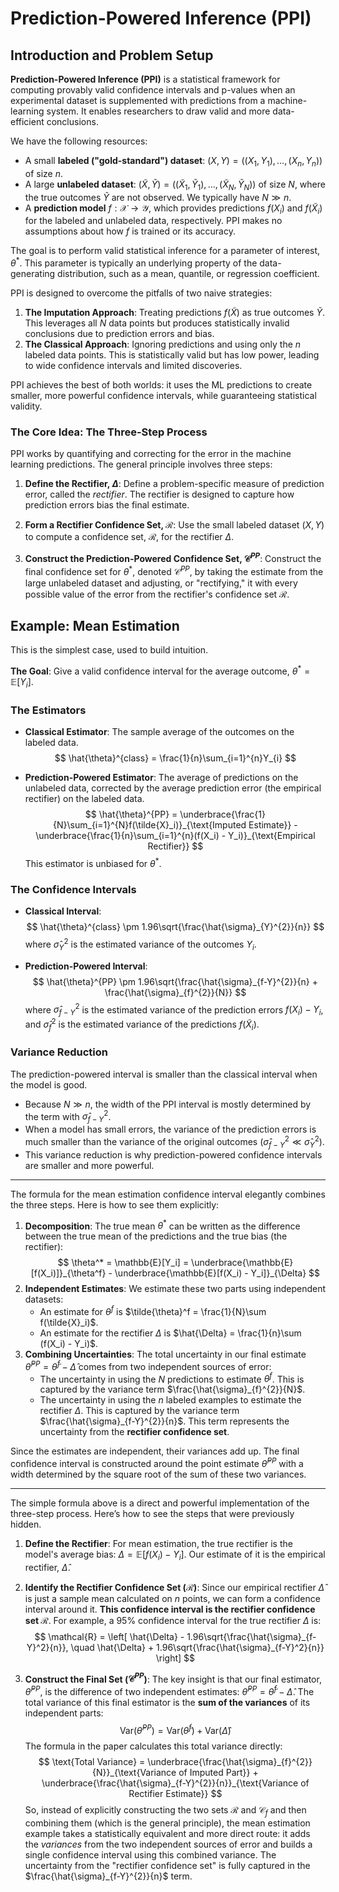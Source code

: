 
# Prediction-Powered Inference (PPI)

## Introduction and Problem Setup

**Prediction-Powered Inference (PPI)** is a statistical framework for computing provably valid confidence intervals and p-values when an experimental dataset is supplemented with predictions from a machine-learning system. It enables researchers to draw valid and more data-efficient conclusions.

We have the following resources:
- A small **labeled ("gold-standard") dataset**: $(X,Y) = ((X_1, Y_1), \dots, (X_n, Y_n))$ of size $n$.
- A large **unlabeled dataset**: $(\tilde{X}, \tilde{Y}) = ((\tilde{X}_1, \tilde{Y}_1), \dots, (\tilde{X}_N, \tilde{Y}_N))$ of size $N$, where the true outcomes $\tilde{Y}$ are not observed. We typically have $N \gg n$.
- A **prediction model** $f: \mathcal{X} \to \mathcal{Y}$, which provides predictions $f(X_i)$ and $f(\tilde{X}_i)$ for the labeled and unlabeled data, respectively. PPI makes no assumptions about how $f$ is trained or its accuracy.

The goal is to perform valid statistical inference for a parameter of interest, $\theta^*$. This parameter is typically an underlying property of the data-generating distribution, such as a mean, quantile, or regression coefficient.

PPI is designed to overcome the pitfalls of two naive strategies:

1. **The Imputation Approach**: Treating predictions $f(\tilde{X})$ as true outcomes $\tilde{Y}$. This leverages all $N$ data points but produces statistically invalid conclusions due to prediction errors and bias.
2. **The Classical Approach**: Ignoring predictions and using only the $n$ labeled data points. This is statistically valid but has low power, leading to wide confidence intervals and limited discoveries.

PPI achieves the best of both worlds: it uses the ML predictions to create smaller, more powerful confidence intervals, while guaranteeing statistical validity.

### The Core Idea: The Three-Step Process

PPI works by quantifying and correcting for the error in the machine learning predictions. The general principle involves three steps:

1. **Define the Rectifier, $\Delta$**: Define a problem-specific measure of prediction error, called the *rectifier*. The rectifier is designed to capture how prediction errors bias the final estimate.

2. **Form a Rectifier Confidence Set, $\mathcal{R}$**: Use the small labeled dataset $(X,Y)$ to compute a confidence set, $\mathcal{R}$, for the rectifier $\Delta$.

3. **Construct the Prediction-Powered Confidence Set, $\mathcal{C}^{PP}$**: Construct the final confidence set for $\theta^*$, denoted $\mathcal{C}^{PP}$, by taking the estimate from the large unlabeled dataset and adjusting, or "rectifying," it with every possible value of the error from the rectifier's confidence set $\mathcal{R}$.

## Example: Mean Estimation

This is the simplest case, used to build intuition.

**The Goal**: Give a valid confidence interval for the average outcome, $\theta^* = \mathbb{E}[Y_i]$.

### The Estimators

* **Classical Estimator**: The sample average of the outcomes on the labeled data.
  $$
  \hat{\theta}^{class} = \frac{1}{n}\sum_{i=1}^{n}Y_{i}
  $$

* **Prediction-Powered Estimator**: The average of predictions on the unlabeled data, corrected by the average prediction error (the empirical rectifier) on the labeled data.
  $$
  \hat{\theta}^{PP} = \underbrace{\frac{1}{N}\sum_{i=1}^{N}f(\tilde{X}_i)}_{\text{Imputed Estimate}} - \underbrace{\frac{1}{n}\sum_{i=1}^{n}(f(X_i) - Y_i)}_{\text{Empirical Rectifier}}
  $$
  This estimator is unbiased for $\theta^*$.

### The Confidence Intervals

* **Classical Interval**:
  $$
  \hat{\theta}^{class} \pm 1.96\sqrt{\frac{\hat{\sigma}_{Y}^{2}}{n}}
  $$
  where $\hat{\sigma}_{Y}^{2}$ is the estimated variance of the outcomes $Y_i$.

* **Prediction-Powered Interval**:
  $$
  \hat{\theta}^{PP} \pm 1.96\sqrt{\frac{\hat{\sigma}_{f-Y}^{2}}{n} + \frac{\hat{\sigma}_{f}^{2}}{N}}
  $$
  where $\hat{\sigma}_{f-Y}^{2}$ is the estimated variance of the prediction errors $f(X_i) - Y_i$, and $\hat{\sigma}_{f}^{2}$ is the estimated variance of the predictions $f(\tilde{X}_i)$.

### Variance Reduction

The prediction-powered interval is smaller than the classical interval when the model is good.
* Because $N \gg n$, the width of the PPI interval is mostly determined by the term with $\hat{\sigma}_{f-Y}^{2}$.
* When a model has small errors, the variance of the prediction errors is much smaller than the variance of the original outcomes ($\hat{\sigma}_{f-Y}^{2} \ll \hat{\sigma}_{Y}^{2}$).
* This variance reduction is why prediction-powered confidence intervals are smaller and more powerful.

---

The formula for the mean estimation confidence interval elegantly combines the three steps. Here is how to see them explicitly:
1. **Decomposition**: The true mean $\theta^*$ can be written as the difference between the true mean of the predictions and the true bias (the rectifier):
   $$
   \theta^* = \mathbb{E}[Y_i] = \underbrace{\mathbb{E}[f(X_i)]}_{\theta^f} - \underbrace{\mathbb{E}[f(X_i) - Y_i]}_{\Delta}
   $$
2. **Independent Estimates**: We estimate these two parts using independent datasets:
   * An estimate for $\theta^f$ is $\tilde{\theta}^f = \frac{1}{N}\sum f(\tilde{X}_i)$.
   * An estimate for the rectifier $\Delta$ is $\hat{\Delta} = \frac{1}{n}\sum (f(X_i) - Y_i)$.
3. **Combining Uncertainties**: The total uncertainty in our final estimate $\hat{\theta}^{PP} = \tilde{\theta}^f - \hat{\Delta}$ comes from two independent sources of error:
   * The uncertainty in using the $N$ predictions to estimate $\theta^f$. This is captured by the variance term $\frac{\hat{\sigma}_{f}^{2}}{N}$.
   * The uncertainty in using the $n$ labeled examples to estimate the rectifier $\Delta$. This is captured by the variance term $\frac{\hat{\sigma}_{f-Y}^{2}}{n}$. This term represents the uncertainty from the **rectifier confidence set**.

Since the estimates are independent, their variances add up. The final confidence interval is constructed around the point estimate $\hat{\theta}^{PP}$ with a width determined by the square root of the sum of these two variances.

---

The simple formula above is a direct and powerful implementation of the three-step process. Here’s how to see the steps that were previously hidden.

1. **Define the Rectifier**: For mean estimation, the true rectifier is the model's average bias: $\Delta = \mathbb{E}[f(X_i) - Y_i]$. Our estimate of it is the empirical rectifier, $\hat{\Delta}$.

2. **Identify the Rectifier Confidence Set ($\mathcal{R}$)**: Since our empirical rectifier $\hat{\Delta}$ is just a sample mean calculated on $n$ points, we can form a confidence interval around it. **This confidence interval is the rectifier confidence set $\mathcal{R}$**. For example, a 95% confidence interval for the true rectifier $\Delta$ is:
   $$
   \mathcal{R} = \left[ \hat{\Delta} - 1.96\sqrt{\frac{\hat{\sigma}_{f-Y}^2}{n}}, \quad \hat{\Delta} + 1.96\sqrt{\frac{\hat{\sigma}_{f-Y}^2}{n}} \right]
   $$

3. **Construct the Final Set ($\mathcal{C}^{PP}$)**: The key insight is that our final estimator, $\hat{\theta}^{PP}$, is the difference of two independent estimates: $\hat{\theta}^{PP} = \tilde{\theta}^f - \hat{\Delta}$. The total variance of this final estimator is the **sum of the variances** of its independent parts:
   $$
   \mathrm{Var}(\hat{\theta}^{PP}) = \mathrm{Var}(\tilde{\theta}^f) + \mathrm{Var}(\hat{\Delta})
   $$
   The formula in the paper calculates this total variance directly:
   $$
   \text{Total Variance} = \underbrace{\frac{\hat{\sigma}_{f}^{2}}{N}}_{\text{Variance of Imputed Part}} + \underbrace{\frac{\hat{\sigma}_{f-Y}^{2}}{n}}_{\text{Variance of Rectifier Estimate}}
   $$
   So, instead of explicitly constructing the two sets $\mathcal{R}$ and $\mathcal{C}_f$ and then combining them (which is the general principle), the mean estimation example takes a statistically equivalent and more direct route: it adds the *variances* from the two independent sources of error and builds a single confidence interval using this combined variance. The uncertainty from the "rectifier confidence set" is fully captured in the $\frac{\hat{\sigma}_{f-Y}^{2}}{n}$ term.
